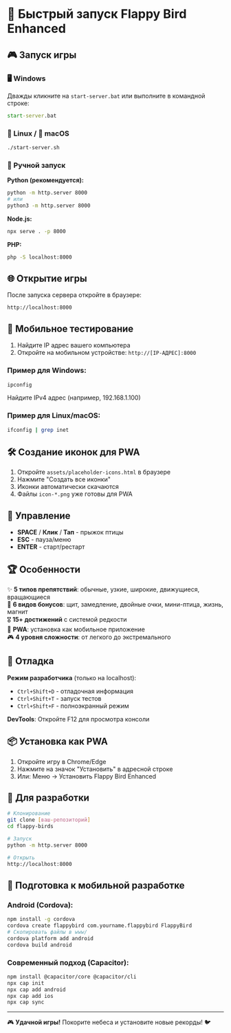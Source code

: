 # 🚀 Быстрый запуск Flappy Bird Enhanced

## 🎮 Запуск игры

### 🖥️ Windows
Дважды кликните на `start-server.bat` или выполните в командной строке:
```cmd
start-server.bat
```

### 🐧 Linux / 🍎 macOS
```bash
./start-server.sh
```

### 🔧 Ручной запуск

**Python (рекомендуется):**
```bash
python -m http.server 8000
# или
python3 -m http.server 8000
```

**Node.js:**
```bash
npx serve . -p 8000
```

**PHP:**
```bash
php -S localhost:8000
```

## 🌐 Открытие игры

После запуска сервера откройте в браузере:
```
http://localhost:8000
```

## 📱 Мобильное тестирование

1. Найдите IP адрес вашего компьютера
2. Откройте на мобильном устройстве: `http://[IP-АДРЕС]:8000`

### Пример для Windows:
```cmd
ipconfig
```
Найдите IPv4 адрес (например, 192.168.1.100)

### Пример для Linux/macOS:
```bash
ifconfig | grep inet
```

## 🛠️ Создание иконок для PWA

1. Откройте `assets/placeholder-icons.html` в браузере
2. Нажмите "Создать все иконки"
3. Иконки автоматически скачаются
4. Файлы `icon-*.png` уже готовы для PWA

## 🎯 Управление

- **SPACE** / **Клик** / **Тап** - прыжок птицы
- **ESC** - пауза/меню
- **ENTER** - старт/рестарт

## 🏆 Особенности

✨ **5 типов препятствий**: обычные, узкие, широкие, движущиеся, вращающиеся  
💫 **6 видов бонусов**: щит, замедление, двойные очки, мини-птица, жизнь, магнит  
🎖️ **15+ достижений** с системой редкости  
📱 **PWA**: установка как мобильное приложение  
🎮 **4 уровня сложности**: от легкого до экстремального  

## 🐛 Отладка

**Режим разработчика** (только на localhost):
- `Ctrl+Shift+D` - отладочная информация
- `Ctrl+Shift+T` - запуск тестов
- `Ctrl+Shift+F` - полноэкранный режим

**DevTools**: Откройте F12 для просмотра консоли

## 📦 Установка как PWA

1. Откройте игру в Chrome/Edge
2. Нажмите на значок "Установить" в адресной строке
3. Или: Меню → Установить Flappy Bird Enhanced

## 🚀 Для разработки

```bash
# Клонирование
git clone [ваш-репозиторий]
cd flappy-birds

# Запуск
python -m http.server 8000

# Открыть
http://localhost:8000
```

## 📱 Подготовка к мобильной разработке

### Android (Cordova):
```bash
npm install -g cordova
cordova create flappybird com.yourname.flappybird FlappyBird
# Скопировать файлы в www/
cordova platform add android
cordova build android
```

### Современный подход (Capacitor):
```bash
npm install @capacitor/core @capacitor/cli
npx cap init
npx cap add android
npx cap add ios
npx cap sync
```

---

🎮 **Удачной игры!** Покорите небеса и установите новые рекорды! 🐦

